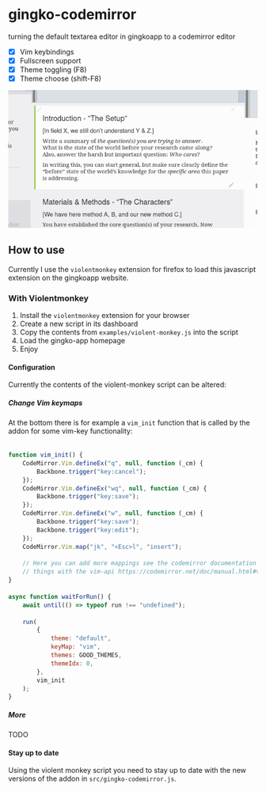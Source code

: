 # gingko-codemirror
turning the default textarea editor in gingkoapp to a codemirror editor

- [x] Vim keybindings
- [x] Fullscreen support
- [x] Theme toggling (F8)
- [x] Theme choose (shift-F8)

![](doc/gingko-codemirror.gif)

## How to use

Currently I use the `violentmonkey` extension for firefox to load this javascript extension on the gingkoapp website.

### With Violentmonkey

1. Install the `violentmonkey` extension for your browser
2. Create a new script in its dashboard
3. Copy the contents from `examples/violent-monkey.js` into the script
4. Load the gingko-app homepage
5. Enjoy

#### Configuration

Currently the contents of the violent-monkey script can be altered:

##### Change Vim keymaps

At the bottom there is for example a `vim_init` function that is called by the addon for some vim-key functionality:

```javascript

function vim_init() {
    CodeMirror.Vim.defineEx("q", null, function (_cm) {
        Backbone.trigger("key:cancel");
    });
    CodeMirror.Vim.defineEx("wq", null, function (_cm) {
        Backbone.trigger("key:save");
    });
    CodeMirror.Vim.defineEx("w", null, function (_cm) {
        Backbone.trigger("key:save");
        Backbone.trigger("key:edit");
    });
    CodeMirror.Vim.map("jk", "<Esc>l", "insert");

    // Here you can add more mappings see the codemirror documentation on how to configure
    // things with the vim-api https://codemirror.net/doc/manual.html#vimapi
}

async function waitForRun() {
    await until(() => typeof run !== "undefined");

    run(
        {
            theme: "default",
            keyMap: "vim",
            themes: GOOD_THEMES,
            themeIdx: 0,
        },
        vim_init
    );
}

```

##### More  

TODO

#### Stay up to date

Using the violent monkey script you need to stay up to date with the new versions of the addon in `src/gingko-codemirror.js`.
